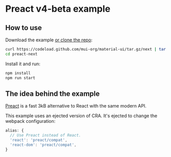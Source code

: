 # Preact v4-beta example

## How to use

Download the example [or clone the repo](https://github.com/mui-org/material-ui):

```sh
curl https://codeload.github.com/mui-org/material-ui/tar.gz/next | tar -xz --strip=2  material-ui-next/examples/preact-next
cd preact-next
```

Install it and run:

```sh
npm install
npm run start
```

## The idea behind the example

[Preact](https://github.com/developit/preact) is a fast 3kB alternative to React with the same modern API.

This example uses an ejected version of CRA.
It's ejected to change the webpack configuration:

```js
alias: {
  // Use Preact instead of React.
  'react': 'preact/compat',
  'react-dom': 'preact/compat',
}
```
